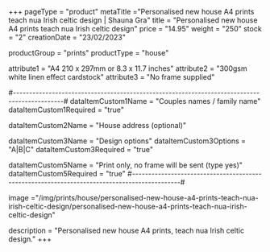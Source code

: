 +++
pageType = "product"
metaTitle ="Personalised new house A4 prints teach nua Irish celtic design | Shauna Gra"
title = "Personalised new house A4 prints teach nua Irish celtic design"
price = "14.95"
weight = "250" 
stock = "2"
creationDate = "23/02/2023"

productGroup = "prints"
productType = "house"

 
attribute1 = "A4 210 x 297mm or 8.3 x 11.7 inches" 
attribute2 = "300gsm white linen effect cardstock"
attribute3 = "No frame supplied"

#---------------------------------------------------------------------------------------------#
dataItemCustom1Name = "Couples names / family name"
dataItemCustom1Required = "true"

dataItemCustom2Name = "House address (optional)"

dataItemCustom3Name = "Design options"
dataItemCustom3Options = "A|B|C"
dataItemCustom3Required = "true"

dataItemCustom5Name = "Print only, no frame will be sent (type yes)"
dataItemCustom5Required = "true"
#---------------------------------------------------------------------------------------------#

image ="/img/prints/house/personalised-new-house-a4-prints-teach-nua-irish-celtic-design/personalised-new-house-a4-prints-teach-nua-irish-celtic-design"

description = "Personalised new house A4 prints, teach nua Irish celtic design."
+++
